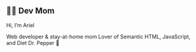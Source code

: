 ## 👩‍💻 Dev Mom

Hi, I’m Ariel

Web developer & stay-at-home mom
Lover of Semantic HTML, JavaScript, and Diet Dr. Pepper 🥤
